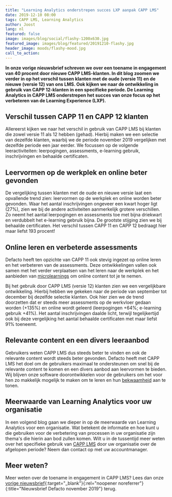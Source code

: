 ```yaml
---
title: "Learning Analytics onderstrepen succes LXP aanpak CAPP LMS"
date: 2019-12-10 08:00
tags: CAPP LMS, Learning Analytics
author: Joost
lang: nl
featured: false
image: images/blog/social/flashy-1200x630.jpg
featured_image: images/blog/featured/20191210-flashy.jpg
header_image: moods/flashy-mood.jpg
call_to_action:
---
```


__In onze vorige nieuwsbrief schreven we over een toename in engagement van 40 procent door nieuwe CAPP LMS-klanten. In dit blog zoomen we verder in op het verschil tussen klanten met de oude (versie 11) en de nieuwe (versie 12) van ons LMS. Ook kijken we naar de ontwikkeling in gebruik van CAPP 12-klanten in een specifieke periode. De Learning Analytics in CAPP LMS onderstrepen het succes van onze focus op het verbeteren van de Learning Experience (LXP).__

## Verschil tussen CAPP 11 en CAPP 12 klanten
Allereerst kijken we naar het verschil in gebruik van CAPP LMS bij klanten die zowel versie 11 als 12 hebben (gehad). Hierbij maken we een selectie van dezelfde klanten, waarbij we de periode november 2019 vergelijken met dezelfde periode een jaar eerder. We focussen op de volgende leeractiviteiten: leerpogingen, assessments, e-learning gebruik, inschrijvingen en behaalde certificaten.

## Leervormen op de werkplek en online beter gevonden
De vergelijking tussen klanten met de oude en nieuwe versie laat een opvallende trend zien: leervormen op de werkplek en online worden beter gevonden. Waar het aantal inschrijvingen ongeveer een kwart hoger ligt (27%), zien we bij de andere activiteiten aanmerkelijk grotere verschillen. Zo neemt het aantal leerpogingen en assessments toe met bijna driekwart en verdubbelt het e-learning gebruik bijna. De grootste stijging zien we bij behaalde certificaten. Het verschil tussen CAPP 11 en CAPP 12 bedraagt hier maar liefst 193 procent!

## Online leren en verbeterde assessments
Defacto heeft ten opzichte van CAPP 11 ook stevig ingezet op online leren en het verbeteren van de assessments. Deze ontwikkelingen vallen ook samen met het verder verplaatsen van het leren naar de werkplek en het aanbieden van [microlearnings](/blog/van-scorm-module-naar-microleren/) om online content tot je te nemen.

Bij het gebruik door CAPP LMS (versie 12) klanten zien we een vergelijkbare ontwikkeling. Hierbij hebben we gekeken naar de periode van september tot december bij dezelfde selectie klanten. Ook hier zien we de trend doorzetten dat er steeds meer assessments op de werkvloer gedaan worden (+135%) en online wordt geleerd (leerpogingen +64%; e-learning gebruik +41%). Het aantal inschrijvingen daalde licht, terwijl tegelijkertijd ook bij deze vergelijking het aantal behaalde certificaten met maar liefst 91% toeneemt.

## Relevante content en een divers leeraanbod
Gebruikers weten CAPP LMS dus steeds beter te vinden en ook de relevante content wordt steeds beter gevonden. Defacto heeft met CAPP LMS het doel om de gebruikers maximaal te ondersteunen om snel bij de relevante content te komen en een divers aanbod aan leervormen te bieden. Wij blijven onze software doorontwikkelen voor de gebruikers om het voor hen zo makkelijk mogelijk te maken om te leren en hun [bekwaamheid](/blog/bevoegd-niet-bekwaam-waar-bekwaamheid-over-gaat/) aan te tonen.

## Meerwaarde van Learning Analytics voor uw organisatie
In een volgend blog gaan we dieper in op de meerwaarde van Learning Analytics voor een organisatie. Wat betekent de informatie en hoe kunt u die gebruiken voor de verbetering van processen in uw organisatie zijn thema's die hierin aan bod zullen komen. Wilt u in de tussentijd meer weten over het specifieke gebruik van [CAPP LMS](/capp-lms) door uw organisatie over de afgelopen periode? Neem dan contact op met uw accountmanager.

## Meer weten?
Meer weten over de toename in engagement in CAPP LMS? Lees dan onze [vorige nieuwsbrief](https://mailchi.mp/c0aa4f9eebc2/nieuwsbrief-nov-2019){:target="_blank"}{:rel="noopener noreferrer"}{:title="Nieuwsbrief Defacto november 2019"} terug.
